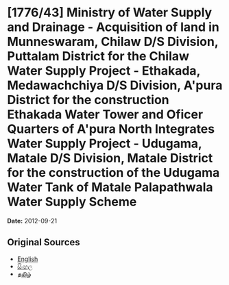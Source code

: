 # [1776/43] Ministry of Water Supply and Drainage - Acquisition of land in Munneswaram, Chilaw D/S Division, Puttalam District for the Chilaw Water Supply Project - Ethakada, Medawachchiya D/S Division, A'pura District for the construction Ethakada Water Tower and Oficer Quarters of A'pura North Integrates Water Supply Project - Udugama, Matale D/S Division, Matale District for the construction of the Udugama Water Tank of Matale Palapathwala Water Supply Scheme

**Date:** 2012-09-21

## Original Sources

- [English](https://documents.gov.lk/view/extra-gazettes/2012/9/1776-43_E.pdf)
- [සිංහල](https://documents.gov.lk/view/extra-gazettes/2012/9/1776-43_S.pdf)
- [தமிழ்](https://documents.gov.lk/view/extra-gazettes/2012/9/1776-43_T.pdf)
